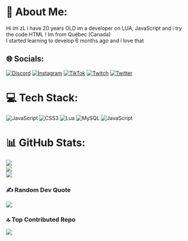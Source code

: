 # 💫 About Me:
Hi im zL i have 20 years OLD im a developer on LUA, JavaScript and i try the code HTML ! 
Im from Québec (Canada)  
I started learning to develop 6 months ago and i love that

## 🌐 Socials:
[![Discord](https://img.shields.io/badge/Discord-%237289DA.svg?logo=discord&logoColor=white)](https://discord.gg/zL#9999) [![Instagram](https://img.shields.io/badge/Instagram-%23E4405F.svg?logo=Instagram&logoColor=white)](https://www.instagram.com/zl__ttv) [![TikTok](https://img.shields.io/badge/TikTok-%23000000.svg?logo=TikTok&logoColor=white)](https://www.tiktok.com/@.zl_999) [![Twitch](https://img.shields.io/badge/Twitch-%239146FF.svg?logo=Twitch&logoColor=white)](https://twitch.tv/Ae_zL) [![Twitter](https://img.shields.io/badge/Twitter-%231DA1F2.svg?logo=Twitter&logoColor=white)](https://twitter.com/RLzL999) 

# 💻 Tech Stack:
![JavaScript](https://img.shields.io/badge/javascript-%23323330.svg?style=for-the-badge&logo=javascript&logoColor=%23F7DF1E) ![CSS3](https://img.shields.io/badge/css3-%231572B6.svg?style=for-the-badge&logo=css3&logoColor=white) ![Lua](https://img.shields.io/badge/lua-%232C2D72.svg?style=for-the-badge&logo=lua&logoColor=white) ![MySQL](https://img.shields.io/badge/mysql-%2300f.svg?style=for-the-badge&logo=mysql&logoColor=white) ![JavaScript](https://img.shields.io/badge/javascript-%23323330.svg?style=for-the-badge&logo=javascript&logoColor=%23F7DF1E)
# 📊 GitHub Stats:
![](https://github-readme-stats.vercel.app/api?username=zL-dev1&theme=vue-dark&hide_border=false&include_all_commits=false&count_private=false)<br/>
![](https://github-readme-streak-stats.herokuapp.com/?user=zL-dev1&theme=vue-dark&hide_border=false)<br/>
![](https://github-readme-stats.vercel.app/api/top-langs/?username=zL-dev1&theme=vue-dark&hide_border=false&include_all_commits=false&count_private=false&layout=compact)

### ✍️ Random Dev Quote
![](https://quotes-github-readme.vercel.app/api?type=horizontal&theme=radical)

### 🔝 Top Contributed Repo
![](https://github-contributor-stats.vercel.app/api?username=zL-dev1&limit=5&theme=dark&combine_all_yearly_contributions=true)

